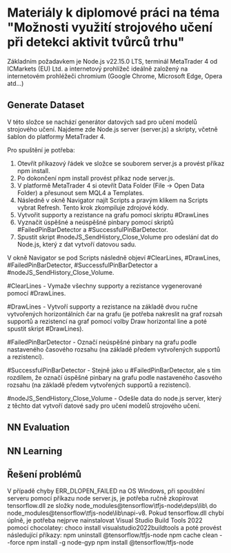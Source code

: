 # Materiály k diplomové práci na téma "Možnosti využití strojového učení při detekci aktivit tvůrců trhu"

Základním požadavkem je Node.js v22.15.0 LTS, terminál MetaTrader 4 od ICMarkets (EU) Ltd. a internetový prohlížeč ideálně založený na internetovém prohléžeči chromium (Google Chrome, Microsoft Edge, Opera atd...)

## Generate Dataset

V této složce se nachází generátor datových sad pro učení modelů strojového učení. 
Najdeme zde Node.js server (server.js) a skripty, včetně šablon do platformy MetaTrader 4. 

Pro spuštění je potřeba:

1. Otevřít příkazový řádek ve složce se souborem server.js a provést příkaz npm install.
2. Po dokončení npm install provést příkaz node server.js.
3. V platformě MetaTrader 4 si otevřít Data Folder (File -> Open Data Folder) a přesunout sem MQL4 a Templates.
4. Následně v okně Navigator najít Scripts a pravým klikem na Scripts vybrat Refresh. Tento krok zkompiluje zdrojové kódy.
5. Vytvořit supporty a rezistance na grafu pomocí skriptu #DrawLines
6. Vyznačit úspěšné a neúspěšné pinbary pomocí skriptů #FailedPinBarDetector a #SuccessfulPinBarDetector.
7. Spustit skript #nodeJS_SendHistory_Close_Volume pro odeslání dat do Node.js, který z dat vytvoří datovou sadu.

V okně Navigator se pod Scripts následně objeví #ClearLines, #DrawLines, #FailedPinBarDetector, #SuccessfulPinBarDetector a #nodeJS_SendHistory_Close_Volume.

#ClearLines - Vymaže všechny supporty a rezistance vygenerované pomocí #DrawLines.

#DrawLines - Vytvoří supporty a rezistance na základě dvou ručne vytvořených horizontálních čar na grafu (je potřeba nakreslit na graf rozsah supportů a rezistencí na graf pomocí volby Draw horizontal line a poté spustit skript #DrawLines).

#FailedPinBarDetector - Označí neúspěšné pinbary na grafu podle nastaveného časového rozsahu (na základě předem vytvořených supportů a rezistencí).

#SuccessfulPinBarDetector - Stejně jako u #FailedPinBarDetector, ale s tím rozdílem, že označí úspěšné pinbary na grafu podle nastaveného časového rozsahu (na základě předem vytvořených supportů a rezistencí).

#nodeJS_SendHistory_Close_Volume - Odešle data do node.js server, který z těchto dat vytvoří datové sady pro učení modelů strojového učení.

## NN Evaluation

## NN Learning

## Řešení problémů

V případě chyby ERR_DLOPEN_FAILED na OS Windows, při spouštění serveru pomocí příkazu node server.js, je potřeba ručně zkopírovat tensorflow.dll ze složky node_modules\@tensorflow\tfjs-node\deps\lib\ do node_modules\@tensorflow\tfjs-node\lib\napi-v8\. 
Pokud tensorflow.dll chybí úplně, je potřeba nejprve nainstalovat Visual Studio Build Tools 2022 pomocí chocolatey: 
choco install visualstudio2022buildtools
a poté provést následující příkazy:
npm uninstall @tensorflow/tfjs-node
npm cache clean --force
npm install -g node-gyp
npm install @tensorflow/tfjs-node

